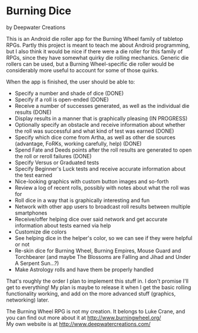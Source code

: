 Burning Dice
============
by Deepwater Creations 

This is an Android die roller app for the Burning Wheel family of tabletop RPGs. Partly this project is meant to teach me about Android programming, but I also think it would be nice if there were a die roller for this family of RPGs, since they have somewhat quirky die rolling mechanics. Generic die rollers can be used, but a Burning Wheel-specific die roller would be considerably more useful to account for some of those quirks.

When the app is finished, the user should be able to: 
<ul>
<li>Specify a number and shade of dice (DONE)</li>
<li>Specify if a roll is open-ended (DONE)</li>
<li>Receive a number of successes generated, as well as the individual die results (DONE)</li>
<li>Display results in a manner that is graphically pleasing (IN PROGRESS)</li>
<li>Optionally specify an obstacle and receive information about whether the roll
was successful and what kind of test was earned (DONE)</li>
<li>Specify which dice come from Artha, as well as other die sources (advantage, FoRKs, working carefully, help) (DONE)</li>
<li>Spend Fate and Deeds points after the roll results are generated to open the roll or reroll failures (DONE)</li>
<li>Specify Versus or Graduated tests</li>
<li>Specify Beginner's Luck tests and receive accurate information about the test earned</li>
<li>Nice-looking graphics with custom button images and so-forth</li>
<li>Review a log of recent rolls, possibly with notes about what the roll was for</li>
<li>Roll dice in a way that is graphically interesting and fun</li>
<li>Network with other app users to broadcast roll results between multiple smartphones</li>
<li>Receive/offer helping dice over said network and get accurate information about tests earned via help</li>
<li>Customize die colors</li>
<li>See helping dice in the helper's color, so we can see if they were helpful or not</li>
<li>Re-skin dice for Burning Wheel, Burning Empires, Mouse Guard and Torchbearer (and maybe The Blossoms are Falling and Jihad and Under A Serpent Sun...?)</li>
<li>Make Astrology rolls and have them be properly handled</li>
</ul>

That's roughly the order I plan to implement this stuff in. I don't promise I'll get to everything! My plan is maybe to release it when I get the basic rolling functionality working, and add on the more advanced stuff (graphics, networking) later. 

The Burning Wheel RPG is not my creation. It belongs to Luke Crane, and you can find out more about it at http://www.burningwheel.org/<br>
My own website is at http://www.deepwatercreations.com/
